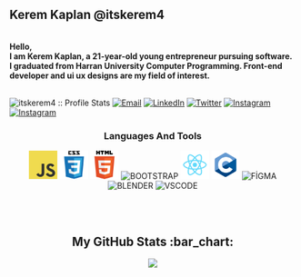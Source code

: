   <h2>Kerem Kaplan @itskerem4</h2><br>
  <b>Hello,<br>
  I am Kerem Kaplan, a 21-year-old young entrepreneur pursuing software. I graduated from Harran University Computer Programming.
  Front-end developer and ui ux designs are my field of interest.</b><br><br>
 
  <img src="https://komarev.com/ghpvc/?username=itskerem4&color=green" alt="itskerem4 :: Profile Stats"></a>
  <a href="mailto:keremkaplan633@gmail.com"><img alt="Email" src="https://img.shields.io/badge/Email-keremkaplan633@gmail.com-yellow?style=flat&logo=gmail"></a>
  <a href="https://www.linkedin.com/in/itskerem4/" target="_blank"><img alt="LinkedIn" src="https://img.shields.io/badge/LinkedIn-@itskerem4-darkblue?style=flat&logo=linkedin"></a>
    <a href="https://www.twitter.com/itskerem4/" target="_blank"><img alt="Twitter" src="https://img.shields.io/badge/Twitter-@itskerem4-blue?style=flat&logo=twitter"></a>
 <a href="https://www.instagram.com/itskerem4/"><img alt="Instagram" src="https://img.shields.io/badge/Instagram-itskerem4-red?style=flat-square&logo=instagram"></a>
  <a href="https://www.linktr.ee/itskerem4/"><img alt="Instagram" src="https://img.shields.io/badge/Linktr-itskerem4-green?style=flat-square&logo=safari"></a>
 <h3 align="center">Languages And Tools</h3>
 <p align="center">
<img alt="JAVASCRİPT" width="50px" src="https://raw.githubusercontent.com/github/explore/80688e429a7d4ef2fca1e82350fe8e3517d3494d/topics/javascript/javascript.png"/>
<img  alt="CSS" width="50px" src="https://raw.githubusercontent.com/github/explore/80688e429a7d4ef2fca1e82350fe8e3517d3494d/topics/css/css.png"/></a>
<img  alt="HTML" width="50px" src="https://raw.githubusercontent.com/github/explore/80688e429a7d4ef2fca1e82350fe8e3517d3494d/topics/html/html.png"/></a>
<img alt="BOOTSTRAP" width="50px" src="https://vectorwiki.com/images/uU5cT__bootstrap-5.svg"/>
<img  alt="REACT" width="50px" src="https://raw.githubusercontent.com/github/explore/80688e429a7d4ef2fca1e82350fe8e3517d3494d/topics/react/react.png"/>
<img  alt="C" width="50px" src="https://raw.githubusercontent.com/github/explore/f3e22f0dca2be955676bc70d6214b95b13354ee8/topics/c/c.png"/>
<img  alt="FİGMA" width="50px" src="https://www.vectorlogo.zone/logos/figma/figma-icon.svg"/>
<img alt="BLENDER" width="50px" src="https://vectorwiki.com/images/qz3pp__blender.svg"/>
<img alt ="VSCODE" width="50px" src="https://www.vectorlogo.zone/logos/visualstudio_code/visualstudio_code-icon.svg">
</p><br><br>
<h2 align="center">My GitHub Stats :bar_chart:</h2>
<p align="center">
<img src="https://github-readme-stats.vercel.app/api?username=itskerem4&theme=dark&show_icons=true"/>
</p>
  


